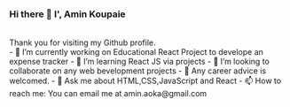 ### Hi there 👋 I', Amin Koupaie
<br>
Thank you for visiting my Github profile.
<br>
- 🔭 I’m currently working on Educational React Project to develope an expense tracker
- 🌱 I’m learning React JS via projects
- 👯 I’m looking to collaborate on any web bevelopment projects
- 🤔 Any career advice is welcomed.
- 💬 Ask me about HTML,CSS,JavaScript and React
- 📫 How to reach me: You can email me at amin.aoka@gmail.com
<!--
**amin-aoka/amin-aoka** is a ✨ _special_ ✨ repository because its `README.md` (this file) appears on your GitHub profile.

Here are some ideas to get you started:

- 🔭 I’m currently working on ...
- 🌱 I’m currently learning ...
- 👯 I’m looking to collaborate on ...
- 🤔 I’m looking for help with ...
- 💬 Ask me about ...
- 📫 How to reach me: ...
- 😄 Pronouns: ...
- ⚡ Fun fact: ...
-->
